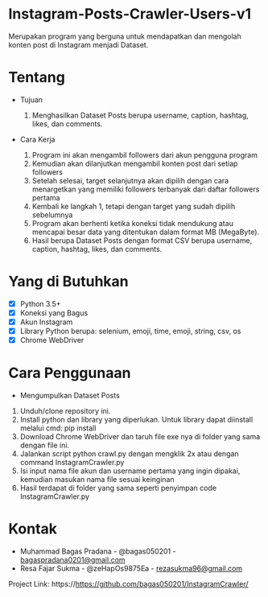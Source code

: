 # Instagram-Posts-Crawler-Users-v1

Merupakan program yang berguna untuk mendapatkan dan mengolah konten post di Instagram menjadi Dataset.

# Tentang

   * Tujuan

     1. Menghasilkan Dataset Posts berupa username, caption, hashtag, likes, dan comments.

   - Cara Kerja

      1. Program ini akan mengambil followers dari akun pengguna program
      2. Kemudian akan dilanjutkan mengambil konten post dari setiap followers
      3. Setelah selesai, target selanjutnya akan dipilih dengan cara menargetkan yang memiliki followers terbanyak dari daftar followers   pertama
      4. Kembali ke langkah 1, tetapi dengan target yang sudah dipilih sebelumnya
      5. Program akan berhenti ketika koneksi tidak mendukung atau mencapai besar data yang ditentukan dalam format MB (MegaByte).
      6. Hasil berupa Dataset Posts dengan format CSV berupa username, caption, hashtag, likes, dan comments.

# Yang di Butuhkan

  - [x] Python 3.5+
  - [x] Koneksi yang Bagus
  - [x] Akun Instagram
  - [x] Library Python berupa: selenium, emoji, time, emoji, string, csv, os
  - [x] Chrome WebDriver

# Cara Penggunaan

   - Mengumpulkan Dataset Posts

   1. Unduh/clone repository ini.
   2. Install python dan library yang diperlukan. Untuk library dapat diinstall melalui cmd: pip install <nama library>
   3. Download Chrome WebDriver dan taruh file exe nya di folder yang sama dengan file ini.
   4. Jalankan script python crawl.py dengan mengklik 2x atau dengan command InstagramCrawler.py
   5. Isi input nama file akun dan username pertama yang ingin dipakai, kemudian masukan nama file sesuai keinginan
   6. Hasil terdapat di folder yang sama seperti penyimpan code InstagramCrawler.py

# Kontak

  - Muhammad Bagas Pradana - @bagas050201 - bagaspradana0201@gmail.com
  - Resa Fajar Sukma - @zeHapOs9875Ea - rezasukma96@gmail.com

Project Link: https://https://github.com/bagas050201/InstagramCrawler/
